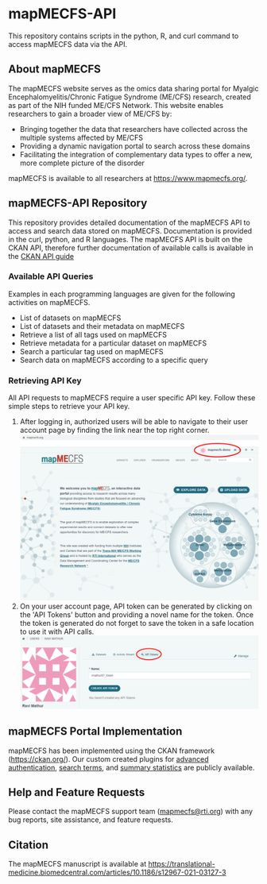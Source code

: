 # mapMECFS-API
This repository contains scripts in the python, R, and curl command to access mapMECFS data via the API. 


## About mapMECFS
The mapMECFS website serves as the omics data sharing portal for Myalgic Encephalomyelitis/Chronic Fatigue Syndrome (ME/CFS) research, created as part of the NIH funded ME/CFS Network. 
This website enables researchers to gain a broader view of ME/CFS by:
- Bringing together the data that researchers have collected across the multiple systems affected by ME/CFS
- Providing a dynamic navigation portal to search across these domains
- Facilitating the integration of complementary data types to offer a new, more complete picture of the disorder

mapMECFS is available to all researchers at https://www.mapmecfs.org/.


## mapMECFS-API Repository
This repository provides detailed documentation of the mapMECFS API to access and search data stored on mapMECFS. Documentation is provided in the curl, python, and R languages. The mapMECFS API is built on the CKAN API, therefore further documentation of available calls is available in the [CKAN API guide](https://docs.ckan.org/en/2.9/api/)

### Available API Queries
Examples in each programming languages are given for the following activities on mapMECFS.
- List of datasets on mapMECFS
- List of datasets and their metadata on mapMECFS
- Retrieve a list of all tags used on mapMECFS
- Retrieve metadata for a particular dataset on mapMECFS
- Search a particular tag used on mapMECFS
- Search data on mapMECFS according to a specific query

### Retrieving API Key
All API requests to mapMECFS require a user specific API key. Follow these simple steps to retrieve your API key.
1. After logging in, authorized users will be able to navigate to their user account page by finding the link near the top right corner.
![alt text](https://github.com/RTIInternational/mapMECFS-API/blob/main/API-Authentication/UserProfile.png)
2. On your user account page, API token can be generated by clicking on the 'API Tokens' button and providing a novel name for the token. Once the token is generated do not forget to save the token in a safe location to use it with API calls.
![alt text](https://github.com/RTIInternational/mapMECFS-API/blob/main/API-Authentication/API_token.png)


## mapMECFS Portal Implementation
mapMECFS has been implemented using the CKAN framework (https://ckan.org/). Our custom created plugins for [advanced authentication](https://github.com/RTIInternational/ckanext-advancedauth), [search terms](https://github.com/RTIInternational/ckanext-searchterms), and [summary statistics](https://github.com/RTIInternational/ckanext-summarystats) are publicly available.


## Help and Feature Requests
Please contact the mapMECFS support team (mapmecfs@rti.org) with any bug reports, site assistance, and feature requests.


## Citation
The mapMECFS manuscript is available at https://translational-medicine.biomedcentral.com/articles/10.1186/s12967-021-03127-3
